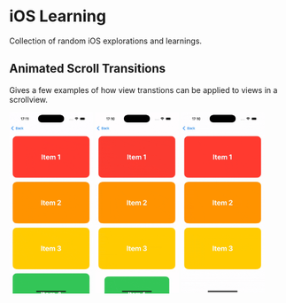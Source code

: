 # iOS Learning

Collection of random iOS explorations and learnings.


## Animated Scroll Transitions

Gives a few examples of how view transtions can be applied to views in a scrollview.

<img src="Visuals/BlurFadeTransition.gif" alt="BlurFadeTransition" style="width: 30%;" />
<img src="Visuals/ScaleScrollTransitionView.gif" alt="ScaleScrollTransitionView" style="width: 30%;" />
<img src="Visuals/ScaleFadeScrollTransitionView.gif" alt="ScaleFadeScrollTransitionView" style="width: 30%;" />

